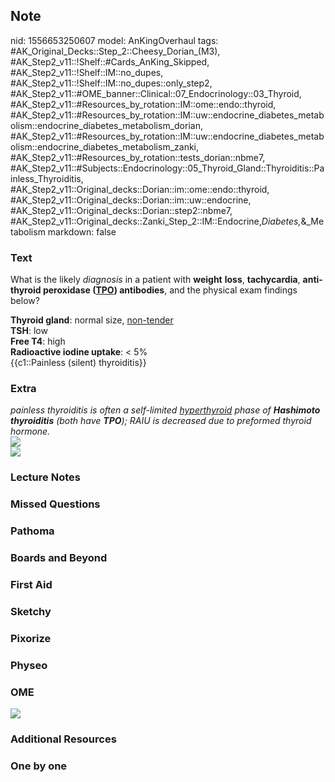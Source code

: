 ## Note
nid: 1556653250607
model: AnKingOverhaul
tags: #AK_Original_Decks::Step_2::Cheesy_Dorian_(M3), #AK_Step2_v11::!Shelf::#Cards_AnKing_Skipped, #AK_Step2_v11::!Shelf::IM::no_dupes, #AK_Step2_v11::!Shelf::IM::no_dupes::only_step2, #AK_Step2_v11::#OME_banner::Clinical::07_Endocrinology::03_Thyroid, #AK_Step2_v11::#Resources_by_rotation::IM::ome::endo::thyroid, #AK_Step2_v11::#Resources_by_rotation::IM::uw::endocrine_diabetes_metabolism::endocrine_diabetes_metabolism_dorian, #AK_Step2_v11::#Resources_by_rotation::IM::uw::endocrine_diabetes_metabolism::endocrine_diabetes_metabolism_zanki, #AK_Step2_v11::#Resources_by_rotation::tests_dorian::nbme7, #AK_Step2_v11::#Subjects::Endocrinology::05_Thyroid_Gland::Thyroiditis::Painless_Thyroiditis, #AK_Step2_v11::Original_decks::Dorian::im::ome::endo::thyroid, #AK_Step2_v11::Original_decks::Dorian::im::uw::endocrine, #AK_Step2_v11::Original_decks::Dorian::step2::nbme7, #AK_Step2_v11::Original_decks::Zanki_Step_2::IM::Endocrine,_Diabetes,_&_Metabolism
markdown: false

### Text
What is the likely <i>diagnosis</i> in a patient with <b>weight</b>
<b>loss</b>, <b>tachycardia</b>, <b>anti-thyroid peroxidase
(<u>TPO</u>) antibodies</b>, and the physical exam findings below?
<div>
  <b>Thyroid gland</b>: normal size, <u>non-tender</u>
</div>
<div>
  <b>TSH</b>: low
</div>
<div>
  <b>Free T4</b>: high
</div>
<div>
  <b>Radioactive iodine uptake</b>: < 5%
</div>
<div>
  {{c1::Painless (silent) thyroiditis}}
</div>

### Extra
<div>
  <div style="text-decoration: underline;"></div>
  <div>
    <i>painless thyroiditis is often a self-limited
    <u>hyperthyroid</u> phase of <b>Hashimoto</b>
    <b>thyroiditis</b> (both have <b>TPO</b>); RAIU is decreased
    due to preformed thyroid hormone.</i>
  </div>
  <div style="font-weight: bold;"><img src=
  "paste-506917810077697%20(1).jpg"></div>
  <div style="font-weight: bold;">
    <i><img src="paste-504336534732801.jpg"></i>
  </div>
</div>

### Lecture Notes


### Missed Questions


### Pathoma


### Boards and Beyond


### First Aid


### Sketchy


### Pixorize


### Physeo


### OME
<div class="ome-widget">
  <a href=
  "https://onlinemeded.org/spa/endocrinology/thyroid/acquire?ref=anki">
  <img src="_OME_AnkiFlashcards_Lesson_1.png"></a>
</div>

### Additional Resources


### One by one

